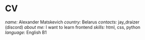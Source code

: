 # CV
*name:* Alexander Matskevich
*country:* Belarus
*contacts:* jay_draizer (discord)
*about me:* I want to learn frontend
*skills:* html, css, python
*language:* English B1